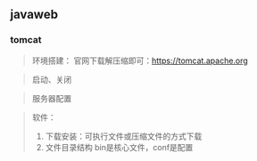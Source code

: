## javaweb

### tomcat

> 环境搭建：
> 官网下载解压缩即可：https://tomcat.apache.org




> 启动、关闭




> 


> 服务器配置

> 软件：
> 1. 下载安装：可执行文件或压缩文件的方式下载
> 2. 文件目录结构
>     bin是核心文件，conf是配置